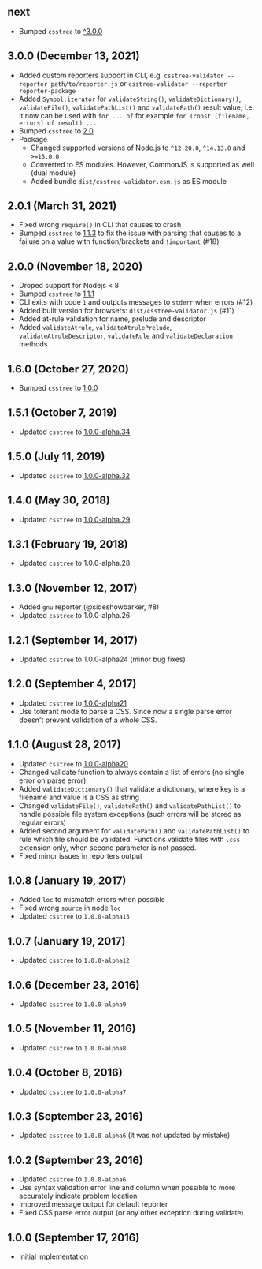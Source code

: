 ## next

- Bumped `csstree` to [^3.0.0](https://github.com/csstree/csstree/releases/tag/v3.0.0)

## 3.0.0 (December 13, 2021)

- Added custom reporters support in CLI, e.g. `csstree-validator --reporter path/to/reporter.js` or `csstree-validator --reporter reporter-package`
- Added `Symbol.iterator` for `validateString()`, `validateDictionary()`, `validateFile()`, `validatePathList()` and `validatePath()` result value, i.e. it now can be used with `for ... of` for example `for (const [filename, errors] of result) ...`
- Bumped `csstree` to [2.0](https://github.com/csstree/csstree/releases/tag/v2.0.0)
- Package
    - Changed supported versions of Node.js to `^12.20.0`, `^14.13.0` and `>=15.0.0`
    - Converted to ES modules. However, CommonJS is supported as well (dual module)
    - Added bundle `dist/csstree-validator.esm.js` as ES module

## 2.0.1 (March 31, 2021)

- Fixed wrong `require()` in CLI that causes to crash
- Bumped `csstree` to [1.1.3](https://github.com/csstree/csstree/releases/tag/v1.1.1) to fix the issue with parsing that causes to a failure on a value with function/brackets and `!important` (#18)

## 2.0.0 (November 18, 2020)

- Droped support for Nodejs < 8
- Bumped `csstree` to [1.1.1](https://github.com/csstree/csstree/releases/tag/v1.1.1)
- CLI exits with code `1` and outputs messages to `stderr` when errors (#12)
- Added built version for browsers: `dist/csstree-validator.js` (#11)
- Added at-rule validation for name, prelude and descriptor
- Added `validateAtrule`, `validateAtrulePrelude`, `validateAtruleDescriptor`, `validateRule` and `validateDeclaration` methods

## 1.6.0 (October 27, 2020)

- Bumped `csstree` to [1.0.0](https://github.com/csstree/csstree/releases/tag/v1.0.0)

## 1.5.1 (October 7, 2019)

- Updated `csstree` to [1.0.0-alpha.34](https://github.com/csstree/csstree/releases/tag/v1.0.0-alpha.34)

## 1.5.0 (July 11, 2019)

- Updated `csstree` to [1.0.0-alpha.32](https://github.com/csstree/csstree/releases/tag/v1.0.0-alpha.32)

## 1.4.0 (May 30, 2018)

- Updated `csstree` to [1.0.0-alpha.29](https://github.com/csstree/csstree/releases/tag/v1.0.0-alpha.29)

## 1.3.1 (February 19, 2018)

- Updated `csstree` to 1.0.0-alpha.28

## 1.3.0 (November 12, 2017)

- Added `gnu` reporter (@sideshowbarker, #8)
- Updated `csstree` to 1.0.0-alpha.26

## 1.2.1 (September 14, 2017)

- Updated `csstree` to 1.0.0-alpha24 (minor bug fixes)

## 1.2.0 (September 4, 2017)

- Updated `csstree` to [1.0.0-alpha21](https://github.com/csstree/csstree/releases/tag/v1.0.0-alpha21)
- Use tolerant mode to parse a CSS. Since now a single parse error doesn't prevent validation of a whole CSS.

## 1.1.0 (August 28, 2017)

- Updated `csstree` to [1.0.0-alpha20](https://github.com/csstree/csstree/releases/tag/v1.0.0-alpha20)
- Changed validate function to always contain a list of errors (no single error on parse error)
- Added `validateDictionary()` that validate a dictionary, where key is a filename and value is a CSS as string
- Changed `validateFile()`, `validatePath()` and `validatePathList()` to handle possible file system exceptions (such errors will be stored as regular errors)
- Added second argument for `validatePath()` and `validatePathList()` to rule which file should be validated. Functions validate files with `.css` extension only, when second parameter is not passed.
- Fixed minor issues in reporters output

## 1.0.8 (January 19, 2017)

- Added `loc` to mismatch errors when possible
- Fixed wrong `source` in node `loc`
- Updated `csstree` to `1.0.0-alpha13`

## 1.0.7 (January 19, 2017)

- Updated `csstree` to `1.0.0-alpha12`

## 1.0.6 (December 23, 2016)

- Updated `csstree` to `1.0.0-alpha9`

## 1.0.5 (November 11, 2016)

- Updated `csstree` to `1.0.0-alpha8`

## 1.0.4 (October 8, 2016)

- Updated `csstree` to `1.0.0-alpha7`

## 1.0.3 (September 23, 2016)

- Updated `csstree` to `1.0.0-alpha6` (it was not updated by mistake)

## 1.0.2 (September 23, 2016)

- Updated `csstree` to `1.0.0-alpha6`
- Use syntax validation error line and column when possible to more accurately indicate problem location
- Improved message output for default reporter
- Fixed CSS parse error output (or any other exception during validate)

## 1.0.0 (September 17, 2016)

- Initial implementation
